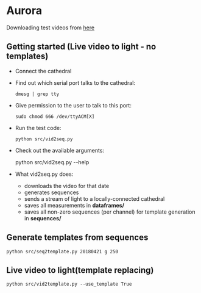 # Aurora

Downloading test videos from [here](https://data-portal.phys.ucalgary.ca/auroramax/movies)

## Getting started (Live video to light - no templates)
- Connect the cathedral
- Find out which serial port talks to the cathedral:

      dmesg | grep tty

- Give permission to the user to talk to this port:

      sudo chmod 666 /dev/ttyACM[X]

- Run the test code:

      python src/vid2seq.py

- Check out the available arguments:

  	python src/vid2seq.py --help

- What vid2seq.py does:
  * downloads the video for that date
  * generates sequences
  * sends a stream of light to a locally-connected cathedral
  * saves all measurements in **dataframes/**
  * saves all non-zero sequences (per channel) for template generation in **sequences/**
  
## Generate templates from sequences

   	python src/seq2template.py 20180421 g 250

## Live video to light(template replacing)

   	python src/vid2template.py --use_template True

